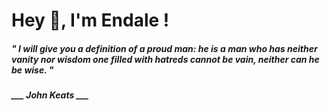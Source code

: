 <h1 title="head"> Hey 👋, I'm Endale !</h1>

**<h5><i>" I will give you a definition of a proud man: he is a man who has neither vanity nor wisdom one filled with hatreds cannot be vain, neither can he be wise. "</i></h5>**

*<b>___ John Keats ___</b>*
